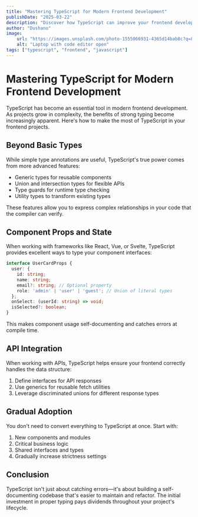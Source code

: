 ```yaml
---
title: "Mastering TypeScript for Modern Frontend Development"
publishDate: "2025-03-22"
description: "Discover how TypeScript can improve your frontend development workflow and help build more robust applications."
author: "Dushano"
image: 
    url: "https://images.unsplash.com/photo-1555066931-4365d14bab8c?q=80&w=2070"
    alt: "Laptop with code editor open"
tags: ["typescript", "frontend", "javascript"]
---
```


# Mastering TypeScript for Modern Frontend Development

TypeScript has become an essential tool in modern frontend development. As projects grow in complexity, the benefits of strong typing become increasingly apparent. Here's how to make the most of TypeScript in your frontend projects.

## Beyond Basic Types

While simple type annotations are useful, TypeScript's true power comes from more advanced features:

- Generic types for reusable components
- Union and intersection types for flexible APIs
- Type guards for runtime type checking
- Utility types to transform existing types

These features allow you to express complex relationships in your code that the compiler can verify.

## Component Props and State

When working with frameworks like React, Vue, or Svelte, TypeScript provides excellent ways to type your component interfaces:

```typescript
interface UserCardProps {
  user: {
    id: string;
    name: string;
    email?: string; // Optional property
    role: 'admin' | 'user' | 'guest'; // Union of literal types
  };
  onSelect: (userId: string) => void;
  isSelected?: boolean;
}
```

This makes component usage self-documenting and catches errors at compile time.

## API Integration

When working with APIs, TypeScript helps ensure your frontend correctly handles the data structure:

1. Define interfaces for API responses
2. Use generics for reusable fetch utilities
3. Leverage discriminated unions for different response types

## Gradual Adoption

You don't need to convert everything to TypeScript at once. Start with:

1. New components and modules
2. Critical business logic
3. Shared interfaces and types
4. Gradually increase strictness settings

## Conclusion

TypeScript isn't just about catching errors—it's about building a self-documenting codebase that's easier to maintain and refactor. The initial investment in proper typing pays dividends throughout your project's lifecycle.

